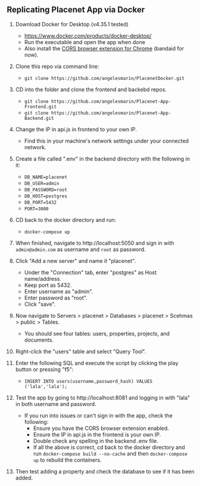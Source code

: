 ## Replicating Placenet App via Docker

1. Download Docker for Desktop (v4.35.1 tested)
    - https://www.docker.com/products/docker-desktop/ 
    - Run the executable and open the app when done
    - Also install the [CORS browser extension for Chrome](https://chromewebstore.google.com/detail/cross-domain-cors/mjhpgnbimicffchbodmgfnemoghjakai) (bandaid for now).

2. Clone this repo via command line:
    - `git clone https://github.com/angelesmarin/PlacenetDocker.git`

3. CD into the folder and clone the frontend and backebd repos.
    - `git clone https://github.com/angelesmarin/Placenet-App-Frontend.git`
    - `git clone https://github.com/angelesmarin/Placenet-App-Backend.git`

4. Change the IP in api.js in frontend to your own IP.
    - Find this in your machine's network settings under your connected network.

5. Create a file called ".env" in the backend directory with the following in it:
    - `DB_NAME=placenet`
    - `DB_USER=admin`
    - `DB_PASSWORD=root`
    - `DB_HOST=postgres`
    - `DB_PORT=5432`
    - `PORT=3000`

6. CD back to the docker directory and run:
    - `docker-compose up`

7. When finished, navigate to http://localhost:5050 and sign in with `admin@admin.com` as username and `root` as password.

8. Click "Add a new server" and name it "placenet".
    - Under the "Connection" tab, enter "postgres" as Host name/address.
    - Keep port as 5432.
    - Enter username as "admin".
    - Enter password as "root".
    - Click "save".

9. Now navigate to Servers > placenet > Databases > placenet > Scehmas > public > Tables.
    - You should see four tables: users, properties, projects, and documents.

10. Right-click the "users" table and select "Query Tool".

11. Enter the following SQL and execute the script by clicking the play button or pressing "f5":
    - `INSERT INTO users(username,password_hash) VALUES ('lala','lala');`

12. Test the app by going to http://localhost:8081 and logging in with "lala" in both username and password.
    - If you run into issues or can't sign in with the app, check the following:
        - Ensure you have the CORS browser extension enabled.
        - Ensure the IP in api.js in the frontend is your own IP.
        - Double check any spelling in the backend .env file.
        - If all the above is correct, cd back to the docker directory and run `docker-compose build --no-cache` and then `docker-compose up` to rebuild the containers.

13. Then test adding a property and check the database to see if it has been added.
